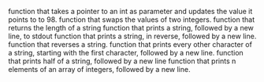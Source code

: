 function that takes a pointer to an int as parameter and updates the value it points to to 98.
function that swaps the values of two integers.
function that returns the length of a string
function that prints a string, followed by a new line, to stdout
function that prints a string, in reverse, followed by a new line.
function that reverses a string.
function that prints every other character of a string, starting with the first character, followed by a new line.
function that prints half of a string, followed by a new line
function that prints n elements of an array of integers, followed by a new line.